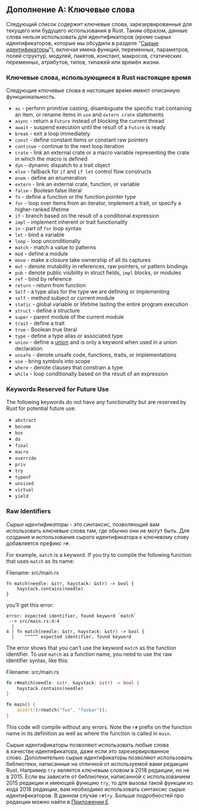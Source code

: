 ## Дополнение А: Ключевые слова

Следующий список содержит ключевые слова, зарезервированные для текущего или будущего использования в Rust. Таким образом, данные слова нельзя использовать для идентификаторов (кроме сырых идентификаторов, которые мы обсудили в разделе "[Сырые идентификаторы](#raw-identifiers)<!--  -->"), включая имена функций, переменных, параметров, полей структур, модулей, пакетов, констант, макросов, статических переменных, атрибутов, типов, типажей или времён жизни.

### Ключевые слова, использующиеся в Rust настоящее время

Следующие ключевые слова в настоящее время имеют описанную функциональность.

- `as` - perform primitive casting, disambiguate the specific trait containing an item, or rename items in `use` and `extern crate` statements
- `async` -  return a `Future` instead of blocking the current thread
- `await` - suspend execution until the result of a `Future` is ready
- `break` - exit a loop immediately
- `const` - define constant items or constant raw pointers
- `continue` - continue to the next loop iteration
- `crate` - link an external crate or a macro variable representing the crate in which the macro is defined
- `dyn` - dynamic dispatch to a trait object
- `else` - fallback for `if` and `if let` control flow constructs
- `enum` - define an enumeration
- `extern` - link an external crate, function, or variable
- `false` - Boolean false literal
- `fn` - define a function or the function pointer type
- `for` - loop over items from an iterator, implement a trait, or specify a higher-ranked lifetime
- `if` - branch based on the result of a conditional expression
- `impl` - implement inherent or trait functionality
- `in` - part of `for` loop syntax
- `let` - bind a variable
- `loop` - loop unconditionally
- `match` - match a value to patterns
- `mod` - define a module
- `move` - make a closure take ownership of all its captures
- `mut` - denote mutability in references, raw pointers, or pattern bindings
- `pub` - denote public visibility in struct fields, `impl` blocks, or modules
- `ref` - bind by reference
- `return` - return from function
- `Self` - a type alias for the type we are defining or implementing
- `self` - method subject or current module
- `static` - global variable or lifetime lasting the entire program execution
- `struct` - define a structure
- `super` - parent module of the current module
- `trait` - define a trait
- `true` - Boolean true literal
- `type` - define a type alias or associated type
- `union` - define a [union](../reference/items/unions.html) and is only a keyword when used in a union declaration
- `unsafe` - denote unsafe code, functions, traits, or implementations
- `use` - bring symbols into scope
- `where` - denote clauses that constrain a type
- `while` - loop conditionally based on the result of an expression

### Keywords Reserved for Future Use

The following keywords do not have any functionality but are reserved by Rust for potential future use.

- `abstract`
- `become`
- `box`
- `do`
- `final`
- `macro`
- `override`
- `priv`
- `try`
- `typeof`
- `unsized`
- `virtual`
- `yield`

### Raw Identifiers

*Сырые идентификаторы* - это синтаксис, позволяющий вам использовать ключевые слова там, где обычно они не могут быть. Для создания и использования сырого идентификатора к ключевому слову добавляется префикс `r#`.

For example, `match` is a keyword. If you try to compile the following function that uses `match` as its name:

<span class="filename">Filename: src/main.rs</span>

```rust,ignore,does_not_compile
fn match(needle: &str, haystack: &str) -> bool {
    haystack.contains(needle)
}
```

you’ll get this error:

```text
error: expected identifier, found keyword `match`
 --> src/main.rs:4:4
  |
4 | fn match(needle: &str, haystack: &str) -> bool {
  |    ^^^^^ expected identifier, found keyword
```

The error shows that you can’t use the keyword `match` as the function identifier. To use `match` as a function name, you need to use the raw identifier syntax, like this:

<span class="filename">Filename: src/main.rs</span>

```rust
fn r#match(needle: &str, haystack: &str) -> bool {
    haystack.contains(needle)
}

fn main() {
    assert!(r#match("foo", "foobar"));
}
```

This code will compile without any errors. Note the `r#` prefix on the function name in its definition as well as where the function is called in `main`.

Сырые идентификаторы позволяют использовать любые слова <br>в качестве идентификатора, даже если это зарезервированное <br>слово. Дополнительно сырые идентификаторы позволяют использовать библиотеки, написанные на отличной от используемой вами редакции Rust. Например `try`  является ключевым словом в 2018 редакции, но не в 2015. Если вы зависите от библиотеки, написанной с использованием 2015 редакции и имеющей функцию `try`, то для вызова такой функции из кода 2018 редакции, вам необходимо использовать синтаксис сырых идентификаторов. В данном случае `r#try`. Больше подробностей про редакции можно найти в [Приложении Е](appendix-05-editions.html)<!-- . -->
